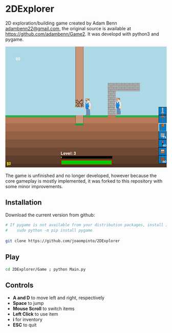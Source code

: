 # 2DExplorer

2D exploration/building game created by Adam Benn <adambenn22@gmail.com>, the original source is available at https://github.com/adambenn/Game2. It was developd with python3 and pygame.



![alt text](gameplay.gif)


The game is unfinished and no longer developed, however because the core gameplay is mostly implemented, it was forked to this repository with some minor improvements.

## Installation

Download the current version from github:

```sh
# If pygame is not available from your distribution packages, install it using pip:
#    sudo python -m pip install pygame

git clone https://github.com/joaompinto/2DExplorer
```

## Play
```sh
cd 2DExplorer/Game ; python Main.py
```

## Controls
- **A and D** to move left and right, respectively
- **Space** to jump
- **Mouse Scroll** to switch items
- **Left Click** to use item
- **i** for inventory
- **ESC** to quit
